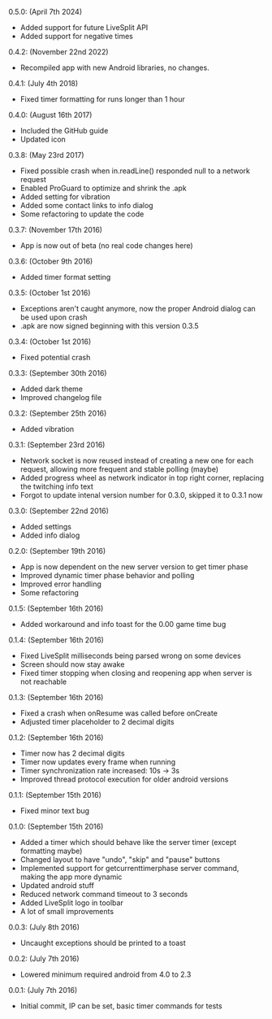 0.5.0: (April 7th 2024)
- Added support for future LiveSplit API
- Added support for negative times

0.4.2: (November 22nd 2022)
- Recompiled app with new Android libraries, no changes.

0.4.1: (July 4th 2018)
- Fixed timer formatting for runs longer than 1 hour 

0.4.0: (August 16th 2017)
- Included the GitHub guide
- Updated icon

0.3.8: (May 23rd 2017)
- Fixed possible crash when in.readLine() responded null to a network request
- Enabled ProGuard to optimize and shrink the .apk
- Added setting for vibration
- Added some contact links to info dialog
- Some refactoring to update the code

0.3.7: (November 17th 2016)
- App is now out of beta (no real code changes here)

0.3.6: (October 9th 2016)
- Added timer format setting

0.3.5: (October 1st 2016)
- Exceptions aren't caught anymore, now the proper Android dialog can be used upon crash
- .apk are now signed beginning with this version 0.3.5 

0.3.4: (October 1st 2016)
- Fixed potential crash

0.3.3: (September 30th 2016)
- Added dark theme
- Improved changelog file

0.3.2: (September 25th 2016)
- Added vibration

0.3.1: (September 23rd 2016)
- Network socket is now reused instead of creating a new one for each request, allowing more frequent and stable polling (maybe)
- Added progress wheel as network indicator in top right corner, replacing the twitching info text
- Forgot to update intenal version number for 0.3.0, skipped it to 0.3.1 now

0.3.0: (September 22nd 2016)
- Added settings
- Added info dialog

0.2.0: (September 19th 2016)
- App is now dependent on the new server version to get timer phase
- Improved dynamic timer phase behavior and polling
- Improved error handling
- Some refactoring

0.1.5: (September 16th 2016)
- Added workaround and info toast for the 0.00 game time bug

0.1.4: (September 16th 2016)
- Fixed LiveSplit milliseconds being parsed wrong on some devices
- Screen should now stay awake
- Fixed timer stopping when closing and reopening app when server is not reachable

0.1.3: (September 16th 2016)
- Fixed a crash when onResume was called before onCreate
- Adjusted timer placeholder to 2 decimal digits

0.1.2: (September 16th 2016)
- Timer now has 2 decimal digits
- Timer now updates every frame when running
- Timer synchronization rate increased: 10s -> 3s
- Improved thread protocol execution for older android versions

0.1.1: (September 15th 2016)
- Fixed minor text bug

0.1.0: (September 15th 2016)
- Added a timer which should behave like the server timer (except formatting maybe)
- Changed layout to have "undo", "skip" and "pause" buttons
- Implemented support for getcurrenttimerphase server command, making the app more dynamic
- Updated android stuff
- Reduced network command timeout to 3 seconds
- Added LiveSplit logo in toolbar
- A lot of small improvements

0.0.3: (July 8th 2016)
- Uncaught exceptions should be printed to a toast

0.0.2: (July 7th 2016)
- Lowered minimum required android from 4.0 to 2.3

0.0.1: (July 7th 2016)
- Initial commit, IP can be set, basic timer commands for tests